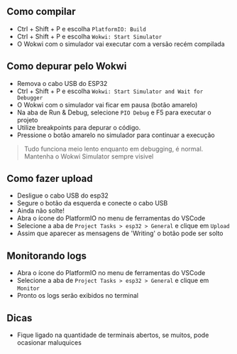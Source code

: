 ## Como compilar
- Ctrl + Shift + P e escolha `PlatformIO: Build`
- Ctrl + Shift + P e escolha `Wokwi: Start Simulator`
- O Wokwi com o simulador vai executar com a versão recém compilada

## Como depurar pelo Wokwi
- Remova o cabo USB do ESP32
- Ctrl + Shift + P e escolha `Wokwi: Start Simulator and Wait for Debugger`
- O Wokwi com o simulador vai ficar em pausa (botão amarelo)
- Na aba de Run & Debug, selecione `PIO Debug` e F5 para executar o projeto   
- Utilize breakpoints para depurar o código.
- Pressione o botão amarelo no simulador para continuar a execução
> Tudo funciona meio lento enquanto em debugging, é normal.
> Mantenha o Wokwi Simulator sempre visivel

## Como fazer upload
- Desligue o cabo USB do esp32
- Segure o botão da esquerda e conecte o cabo USB
- Ainda não solte!
- Abra o ícone do PlatformIO no menu de ferramentas do VSCode
- Selecione a aba de `Project Tasks > esp32 > General` e clique em `Upload`
- Assim que aparecer as mensagens de 'Writing' o botão pode ser solto

## Monitorando logs
- Abra o ícone do PlatformIO no menu de ferramentas do VSCode
- Selecione a aba de `Project Tasks > esp32 > General` e clique em `Monitor`
- Pronto os logs serão exibidos no terminal

## Dicas
- Fique ligado na quantidade de terminais abertos, se muitos, pode ocasionar maluquices


